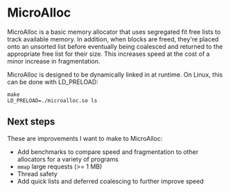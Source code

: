 # MicroAlloc
MicroAlloc is a basic memory allocator that uses segregated fit free lists to track available memory. In addition, when blocks are freed, they're placed onto an unsorted list before eventually being coalesced and returned to the appropriate free list for their size. This increases speed at the cost of a minor increase in fragmentation. 

MicroAlloc is designed to be dynamically linked in at runtime. On Linux, this can be done with LD_PRELOAD:

    make
    LD_PRELOAD=./microalloc.so ls
    
## Next steps

These are improvements I want to make to MicroAlloc:

  * Add benchmarks to compare speed and fragmentation to other allocators for a variety of programs
  * `mmap` large requests (>= 1 MB)
  * Thread safety
  * Add quick lists and deferred coalescing to further improve speed
